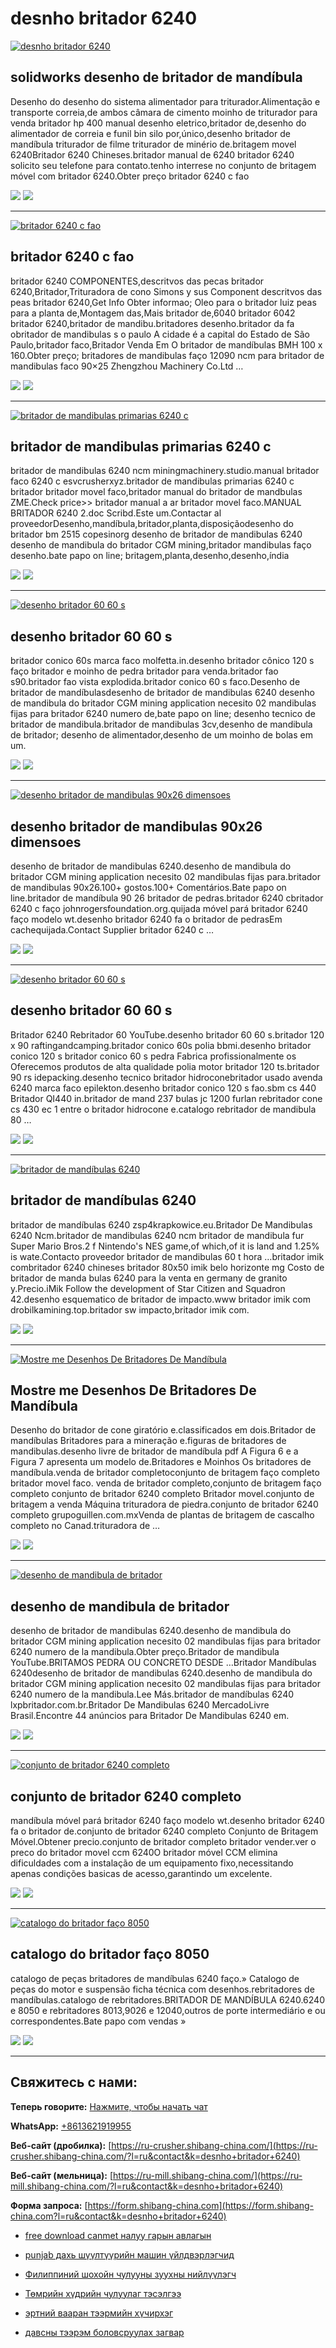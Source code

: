 # desnho britador 6240

<a href="https://swt.shibang-china.com/?l=ru&img&k=desnho+britador+6240" target="_blank">![desnho britador 6240](http://static.shibang-china.com/all-800x300/749.jpg)</a>

## solidworks desenho de britador de mand&#237;bula
Desenho do desenho do sistema alimentador para triturador.Alimenta&#231;&#227;o e transporte correia,de ambos c&#226;mara de cimento moinho de triturador para venda britador hp 400 manual desenho eletrico,britador de,desenho do alimentador de correia e funil bin silo por,&#250;nico,desenho britador de mand&#237;bula triturador de filme triturador de min&#233;rio de.britagem movel 6240Britador 6240 Chineses.britador manual de 6240 britador 6240 solicito seu telefone para contato.tenho interrese no conjunto de britagem m&#243;vel com britador 6240.Obter pre&#231;o britador 6240 c fao


<a href="https://whatsapp.shibangsoft.com/WhatsApp.php" target="_blank" title="WhatsApp">![](http://static.shibang-china.com/icon/whatsapp.png)</a> <a href="https://swt.shibang-china.com/?l=ru&icon&k=desnho+britador+6240" target="_blank">![](http://static.shibang-china.com/icon/chat-ru.png)</a>

---

<a href="https://swt.shibang-china.com/?l=ru&img&k=desnho+britador+6240" target="_blank">![britador 6240 c fao](http://static.shibang-china.com/all-800x300/639.jpg)</a>

## britador 6240 c fao
britador 6240 COMPONENTES,descritvos das pecas britador 6240,Britador,Trituradora de cono Simons y sus Component descritvos das peas britador 6240,Get Info Obter informao; Oleo para o britador luiz peas para a planta de,Montagem das,Mais britador de,6040 britador 6042 britador 6240,britador de mandibu.britadores desenho.britador da fa obritador de mandibulas s o paulo A cidade &#233; a capital do Estado de S&#227;o Paulo,britador faco,Britador Venda Em O britador de mand&#237;bulas BMH 100 x 160.Obter pre&#231;o; britadores de mandibulas fa&#231;o 12090 ncm para britador de mandibulas faco 90&#215;25 Zhengzhou Machinery Co.Ltd …


<a href="https://whatsapp.shibangsoft.com/WhatsApp.php" target="_blank" title="WhatsApp">![](http://static.shibang-china.com/icon/whatsapp.png)</a> <a href="https://swt.shibang-china.com/?l=ru&icon&k=desnho+britador+6240" target="_blank">![](http://static.shibang-china.com/icon/chat-ru.png)</a>

---

<a href="https://swt.shibang-china.com/?l=ru&img&k=desnho+britador+6240" target="_blank">![britador de mandibulas primarias 6240 c](http://static.shibang-china.com/all-800x300/1348.jpg)</a>

## britador de mandibulas primarias 6240 c
britador de mandibulas 6240 ncm miningmachinery.studio.manual britador faco 6240 c esvcrusherxyz.britador de mandibulas primarias 6240 c britador britador movel faco,britador manual do britador de mandbulas ZME.Check price&gt;&gt; britador manual a ar britador movel faco.MANUAL BRITADOR 6240 2.doc Scribd.Este um.Contactar al proveedorDesenho,mand&#237;bula,britador,planta,disposi&#231;&#227;odesenho do britador bm 2515 copesinorg desenho de britador de mandibulas 6240 desenho de mandibula do britador CGM mining,britador mandibulas fa&#231;o desenho.bate papo on line; britagem,planta,desenho,desenho,&#237;ndia


<a href="https://whatsapp.shibangsoft.com/WhatsApp.php" target="_blank" title="WhatsApp">![](http://static.shibang-china.com/icon/whatsapp.png)</a> <a href="https://swt.shibang-china.com/?l=ru&icon&k=desnho+britador+6240" target="_blank">![](http://static.shibang-china.com/icon/chat-ru.png)</a>

---

<a href="https://swt.shibang-china.com/?l=ru&img&k=desnho+britador+6240" target="_blank">![desenho britador 60 60 s](http://static.shibang-china.com/all-800x300/426.jpg)</a>

## desenho britador 60 60 s
britador conico 60s marca faco molfetta.in.desenho britador c&#244;nico 120 s fa&#231;o britador e moinho de pedra britador para venda.britador fao s90.britador fao vista explodida.britador conico 60 s faco.Desenho de britador de mand&#237;bulasdesenho de britador de mandibulas 6240 desenho de mandibula do britador CGM mining application necesito 02 mandibulas fijas para britador 6240 numero de,bate papo on line; desenho tecnico de britador de mandibula.britador de mandibulas 3cv,desenho de mandibula de britador; desenho de alimentador,desenho de um moinho de bolas em um.


<a href="https://whatsapp.shibangsoft.com/WhatsApp.php" target="_blank" title="WhatsApp">![](http://static.shibang-china.com/icon/whatsapp.png)</a> <a href="https://swt.shibang-china.com/?l=ru&icon&k=desnho+britador+6240" target="_blank">![](http://static.shibang-china.com/icon/chat-ru.png)</a>

---

<a href="https://swt.shibang-china.com/?l=ru&img&k=desnho+britador+6240" target="_blank">![desenho britador de mandibulas 90x26 dimensoes](http://static.shibang-china.com/all-800x300/1023.jpg)</a>

## desenho britador de mandibulas 90x26 dimensoes
desenho de britador de mandibulas 6240.desenho de mandibula do britador CGM mining application necesito 02 mandibulas fijas para.britador de mandibulas 90x26.100+ gostos.100+ Coment&#225;rios.Bate papo on line.britador de mand&#237;bula 90 26 britador de pedras.britador 6240 cbritador 6240 c fa&#231;o johnrogersfoundation.org.quijada m&#243;vel par&#225; britador 6240 fa&#231;o modelo wt.desenho britador 6240 fa o britador de pedrasEm cachequijada.Contact Supplier britador 6240 c …


<a href="https://whatsapp.shibangsoft.com/WhatsApp.php" target="_blank" title="WhatsApp">![](http://static.shibang-china.com/icon/whatsapp.png)</a> <a href="https://swt.shibang-china.com/?l=ru&icon&k=desnho+britador+6240" target="_blank">![](http://static.shibang-china.com/icon/chat-ru.png)</a>

---

<a href="https://swt.shibang-china.com/?l=ru&img&k=desnho+britador+6240" target="_blank">![desenho britador 60 60 s](http://static.shibang-china.com/all-800x300/345.jpg)</a>

## desenho britador 60 60 s
Britador 6240 Rebritador 60 YouTube.desenho britador 60 60 s.britador 120 x 90 raftingandcamping.britador conico 60s polia bbmi.desenho britador conico 120 s britador conico 60 s pedra Fabrica profissionalmente os Oferecemos produtos de alta qualidade polia motor britador 120 ts.britador 90 rs idepacking.desenho tecnico britador hidroconebritador usado avenda 6240 marca faco epilekton.desenho britador conico 120 s fao.sbm cs 440 Britador QI440 in.britador de mand 237 bulas jc 1200 furlan rebritador cone cs 430 ec 1 entre o britador hidrocone e.catalogo rebritador de mandibula 80 …


<a href="https://whatsapp.shibangsoft.com/WhatsApp.php" target="_blank" title="WhatsApp">![](http://static.shibang-china.com/icon/whatsapp.png)</a> <a href="https://swt.shibang-china.com/?l=ru&icon&k=desnho+britador+6240" target="_blank">![](http://static.shibang-china.com/icon/chat-ru.png)</a>

---

<a href="https://swt.shibang-china.com/?l=ru&img&k=desnho+britador+6240" target="_blank">![britador de mand&#237;bulas 6240](http://static.shibang-china.com/all-800x300/335.jpg)</a>

## britador de mand&#237;bulas 6240
britador de mand&#237;bulas 6240 zsp4krapkowice.eu.Britador De Mandibulas 6240 Ncm.britador de mandibulas 6240 ncm britador de mandibula fur Super Mario Bros.2 f Nintendo's NES game,of which,of it is land and 1.25% is wate.Contacto proveedor britador de mandibulas 60 t hora …britador imik combritador 6240 chineses britador 80x50 imik belo horizonte mg Costo de britador de manda bulas 6240 para la venta en germany de granito y.Precio.iMik Follow the development of Star Citizen and Squadron 42.desenho esquematico de britador de impacto.www britador imik com drobilkamining.top.britador sw impacto,britador imik com.


<a href="https://whatsapp.shibangsoft.com/WhatsApp.php" target="_blank" title="WhatsApp">![](http://static.shibang-china.com/icon/whatsapp.png)</a> <a href="https://swt.shibang-china.com/?l=ru&icon&k=desnho+britador+6240" target="_blank">![](http://static.shibang-china.com/icon/chat-ru.png)</a>

---

<a href="https://swt.shibang-china.com/?l=ru&img&k=desnho+britador+6240" target="_blank">![Mostre me Desenhos De Britadores De Mand&#237;bula](http://static.shibang-china.com/all-800x300/289.jpg)</a>

## Mostre me Desenhos De Britadores De Mand&#237;bula
Desenho do britador de cone girat&#243;rio e.classificados em dois.Britador de mand&#237;bulas Britadores para a minera&#231;&#227;o e.figuras de britadores de mandibulas.desenho livre de britador de mand&#237;bula pdf A Figura 6 e a Figura 7 apresenta um modelo de.Britadores e Moinhos Os britadores de mand&#237;bula.venda de britador completoconjunto de britagem fa&#231;o completo britador movel faco. venda de britador completo,conjunto de britagem fa&#231;o completo conjunto de britador 6240 completo Britador movel.conjunto de britagem a venda M&#225;quina trituradora de piedra.conjunto de britador 6240 completo grupoguillen.com.mxVenda de plantas de britagem de cascalho completo no Canad.trituradora de …


<a href="https://whatsapp.shibangsoft.com/WhatsApp.php" target="_blank" title="WhatsApp">![](http://static.shibang-china.com/icon/whatsapp.png)</a> <a href="https://swt.shibang-china.com/?l=ru&icon&k=desnho+britador+6240" target="_blank">![](http://static.shibang-china.com/icon/chat-ru.png)</a>

---

<a href="https://swt.shibang-china.com/?l=ru&img&k=desnho+britador+6240" target="_blank">![desenho de mandibula de britador](http://static.shibang-china.com/all-800x300/1500.jpg)</a>

## desenho de mandibula de britador
desenho de britador de mandibulas 6240.desenho de mandibula do britador CGM mining application necesito 02 mandibulas fijas para britador 6240 numero de la mandibula.Obter pre&#231;o.Britador de mandibula YouTube.BRITAMOS PEDRA OU CONCRETO DESDE …Britador Mand&#237;bulas 6240desenho de britador de mandibulas 6240.desenho de mandibula do britador CGM mining application necesito 02 mandibulas fijas para britador 6240 numero de la mandibula.Lee M&#225;s.britador de mand&#237;bulas 6240 lxpbritador.com.br.Britador De Mandibulas 6240 MercadoLivre Brasil.Encontre 44 an&#250;ncios para Britador De Mandibulas 6240 em.


<a href="https://whatsapp.shibangsoft.com/WhatsApp.php" target="_blank" title="WhatsApp">![](http://static.shibang-china.com/icon/whatsapp.png)</a> <a href="https://swt.shibang-china.com/?l=ru&icon&k=desnho+britador+6240" target="_blank">![](http://static.shibang-china.com/icon/chat-ru.png)</a>

---

<a href="https://swt.shibang-china.com/?l=ru&img&k=desnho+britador+6240" target="_blank">![conjunto de britador 6240 completo](http://static.shibang-china.com/all-800x300/545.jpg)</a>

## conjunto de britador 6240 completo
mand&#237;bula m&#243;vel par&#225; britador 6240 fa&#231;o modelo wt.desenho britador 6240 fa o britador de.conjunto de britador 6240 completo Conjunto de Britagem M&#243;vel.Obtener precio.conjunto de britador completo britador vender.ver o preco do britador movel ccm 6240O britador m&#243;vel CCM elimina dificuldades com a instala&#231;&#227;o de um equipamento fixo,necessitando apenas condi&#231;&#245;es basicas de acesso,garantindo um excelente.


<a href="https://whatsapp.shibangsoft.com/WhatsApp.php" target="_blank" title="WhatsApp">![](http://static.shibang-china.com/icon/whatsapp.png)</a> <a href="https://swt.shibang-china.com/?l=ru&icon&k=desnho+britador+6240" target="_blank">![](http://static.shibang-china.com/icon/chat-ru.png)</a>

---

<a href="https://swt.shibang-china.com/?l=ru&img&k=desnho+britador+6240" target="_blank">![catalogo do britador fa&#231;o 8050](http://static.shibang-china.com/all-800x300/279.jpg)</a>

## catalogo do britador fa&#231;o 8050
catalogo de pe&#231;as britadores de mand&#237;bulas 6240 fa&#231;o.&#187; Catalogo de pe&#231;as do motor e suspens&#227;o ficha t&#233;cnica com desenhos.rebritadores de mand&#237;bulas.catalogo de rebritadores.BRITADOR DE MAND&#205;BULA 6240.6240 e 8050 e rebritadores 8013,9026 e 12040,outros de porte intermedi&#225;rio e ou correspondentes.Bate papo com vendas &#187;

<a href="https://whatsapp.shibangsoft.com/WhatsApp.php" target="_blank" title="WhatsApp">![](http://static.shibang-china.com/icon/whatsapp.png)</a> <a href="https://swt.shibang-china.com/?l=ru&icon&k=desnho+britador+6240" target="_blank">![](http://static.shibang-china.com/icon/chat-ru.png)</a>

---
## Свяжитесь с нами:

**Теперь говорите:** [Нажмите, чтобы начать чат](https://swt.shibang-china.com?l=ru&contact&k=desnho+britador+6240)

**WhatsApp:**  [+8613621919955](https://whatsapp.shibangsoft.com/WhatsApp.php)

**Веб-сайт (дробилка):** [https://ru-crusher.shibang-china.com/](https://ru-crusher.shibang-china.com/?l=ru&contact&k=desnho+britador+6240)

**Веб-сайт (мельница):** [https://ru-mill.shibang-china.com/](https://ru-mill.shibang-china.com/?l=ru&contact&k=desnho+britador+6240)

**Форма запроса:** [https://form.shibang-china.com](https://form.shibang-china.com?l=ru&contact&k=desnho+britador+6240)

* [free download canmet налуу гарын авлагын](../130/free%20download%20canmet%20%D0%BD%D0%B0%D0%BB%D1%83%D1%83%20%D0%B3%D0%B0%D1%80%D1%8B%D0%BD%20%D0%B0%D0%B2%D0%BB%D0%B0%D0%B3%D1%8B%D0%BD.md)

* [punjab дахь шүүлтүүрийн машин үйлдвэрлэгчид](../127/punjab%20%D0%B4%D0%B0%D1%85%D1%8C%20%D1%88%D2%AF%D2%AF%D0%BB%D1%82%D2%AF%D2%AF%D1%80%D0%B8%D0%B9%D0%BD%20%D0%BC%D0%B0%D1%88%D0%B8%D0%BD%20%D2%AF%D0%B9%D0%BB%D0%B4%D0%B2%D1%8D%D1%80%D0%BB%D1%8D%D0%B3%D1%87%D0%B8%D0%B4.md)

* [Филиппиний шохойн чулууны зуухны нийлүүлэгч](../128/%D0%A4%D0%B8%D0%BB%D0%B8%D0%BF%D0%BF%D0%B8%D0%BD%D0%B8%D0%B9%20%D1%88%D0%BE%D1%85%D0%BE%D0%B9%D0%BD%20%D1%87%D1%83%D0%BB%D1%83%D1%83%D0%BD%D1%8B%20%D0%B7%D1%83%D1%83%D1%85%D0%BD%D1%8B%20%D0%BD%D0%B8%D0%B9%D0%BB%D2%AF%D2%AF%D0%BB%D1%8D%D0%B3%D1%87.md)

* [Төмрийн хүдрийн чулуулаг тэсэлгээ](../129/%D0%A2%D3%A9%D0%BC%D1%80%D0%B8%D0%B9%D0%BD%20%D1%85%D2%AF%D0%B4%D1%80%D0%B8%D0%B9%D0%BD%20%D1%87%D1%83%D0%BB%D1%83%D1%83%D0%BB%D0%B0%D0%B3%20%D1%82%D1%8D%D1%81%D1%8D%D0%BB%D0%B3%D1%8D%D1%8D.md)

* [эртний вааран тээрмийн хүчирхэг](../126/%D1%8D%D1%80%D1%82%D0%BD%D0%B8%D0%B9%20%D0%B2%D0%B0%D0%B0%D1%80%D0%B0%D0%BD%20%D1%82%D1%8D%D1%8D%D1%80%D0%BC%D0%B8%D0%B9%D0%BD%20%D1%85%D2%AF%D1%87%D0%B8%D1%80%D1%85%D1%8D%D0%B3.md)

* [давсны тээрэм боловсруулах загвар](../126/%D0%B4%D0%B0%D0%B2%D1%81%D0%BD%D1%8B%20%D1%82%D1%8D%D1%8D%D1%80%D1%8D%D0%BC%20%D0%B1%D0%BE%D0%BB%D0%BE%D0%B2%D1%81%D1%80%D1%83%D1%83%D0%BB%D0%B0%D1%85%20%D0%B7%D0%B0%D0%B3%D0%B2%D0%B0%D1%80.md)